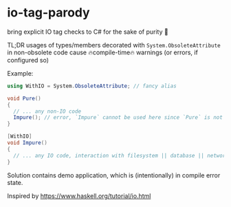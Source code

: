 # io-tag-parody
bring explicit IO tag checks to C# for the sake of purity 🦋

TL;DR usages of types/members decorated with `System.ObsoleteAttribute` in non-obsolete code cause 🔥compile-time🔥 warnings (or errors, if configured so)

Example:
```csharp
using WithIO = System.ObsoleteAttribute; // fancy alias

void Pure()
{
  // ... any non-IO code
  Impure(); // error, `Impure` cannot be used here since `Pure` is not decorated with [WithIO]
}

[WithIO]
void Impure()
{
  // ... any IO code, interaction with filesystem || database || network etc.
}
```

Solution contains demo application, which is (intentionally) in compile error state.

Inspired by https://www.haskell.org/tutorial/io.html
